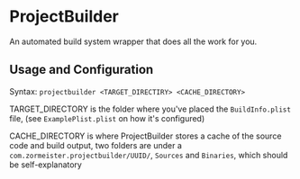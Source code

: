 # ProjectBuilder

An automated build system wrapper that does all the work for you.

## Usage and Configuration

Syntax:
`projectbuilder <TARGET_DIRECTIRY> <CACHE_DIRECTORY>`

TARGET_DIRECTORY is the folder where you've placed the `BuildInfo.plist` file, (see `ExamplePlist.plist` on how it's configured)

CACHE_DIRECTORY is where ProjectBuilder stores a cache of the source code and build output, two folders are under a `com.zormeister.projectbuilder/UUID/`,  `Sources` and `Binaries`, which should be self-explanatory 